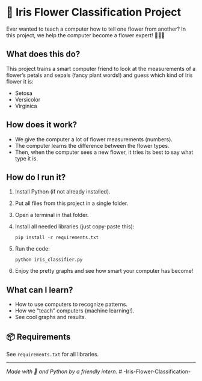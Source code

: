 # 🌼 Iris Flower Classification Project

Ever wanted to teach a computer how to tell one flower from another? In this project, we help the computer become a flower expert! 🌸🌼🌺

## What does this do?
This project trains a smart computer friend to look at the measurements of a flower’s petals and sepals (fancy plant words!) and guess which kind of Iris flower it is:
- Setosa
- Versicolor
- Virginica

## How does it work?
- We give the computer a lot of flower measurements (numbers).
- The computer learns the difference between the flower types.
- Then, when the computer sees a new flower, it tries its best to say what type it is.

## How do I run it?
1. Install Python (if not already installed).
2. Put all files from this project in a single folder.
3. Open a terminal in that folder.

4. Install all needed libraries (just copy-paste this):
    ```
    pip install -r requirements.txt
    ```

5. Run the code:
    ```
    python iris_classifier.py
    ```

6. Enjoy the pretty graphs and see how smart your computer has become!

## What can I learn?
- How to use computers to recognize patterns.
- How we “teach” computers (machine learning!).
- See cool graphs and results.

## 📦 Requirements
See `requirements.txt` for all libraries.

---
*Made with 💐 and Python by a friendly intern.*
#   - I r i s - F l o w e r - C l a s s i f i c a t i o n - 
 
 
